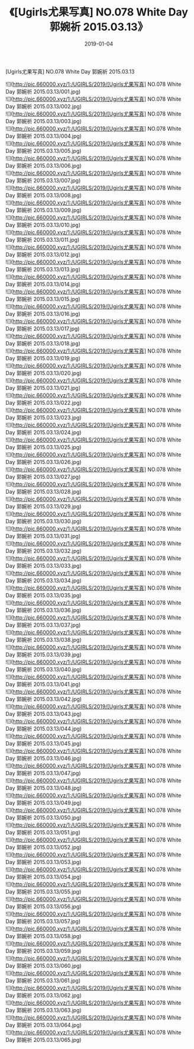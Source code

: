 ﻿---
layout: post
title:  《[Ugirls尤果写真] NO.078 White Day 郭婉祈 2015.03.13》
date:   2019-01-04
img: http://pic.660000.xyz/1:/UGIRLS/2019/[Ugirls尤果写真] NO.078 White Day 郭婉祈 2015.03.13/000.jpg
categories: [美女, 清纯, 唯美]
---

[Ugirls尤果写真] NO.078 White Day 郭婉祈 2015.03.13

 ![](http://pic.660000.xyz/1:/UGIRLS/2019/[Ugirls尤果写真] NO.078 White Day 郭婉祈 2015.03.13/001.jpg) <br>![](http://pic.660000.xyz/1:/UGIRLS/2019/[Ugirls尤果写真] NO.078 White Day 郭婉祈 2015.03.13/002.jpg) <br>![](http://pic.660000.xyz/1:/UGIRLS/2019/[Ugirls尤果写真] NO.078 White Day 郭婉祈 2015.03.13/003.jpg) <br>![](http://pic.660000.xyz/1:/UGIRLS/2019/[Ugirls尤果写真] NO.078 White Day 郭婉祈 2015.03.13/004.jpg) <br>![](http://pic.660000.xyz/1:/UGIRLS/2019/[Ugirls尤果写真] NO.078 White Day 郭婉祈 2015.03.13/005.jpg) <br>![](http://pic.660000.xyz/1:/UGIRLS/2019/[Ugirls尤果写真] NO.078 White Day 郭婉祈 2015.03.13/006.jpg) <br>![](http://pic.660000.xyz/1:/UGIRLS/2019/[Ugirls尤果写真] NO.078 White Day 郭婉祈 2015.03.13/007.jpg) <br>![](http://pic.660000.xyz/1:/UGIRLS/2019/[Ugirls尤果写真] NO.078 White Day 郭婉祈 2015.03.13/008.jpg) <br>![](http://pic.660000.xyz/1:/UGIRLS/2019/[Ugirls尤果写真] NO.078 White Day 郭婉祈 2015.03.13/009.jpg) <br>![](http://pic.660000.xyz/1:/UGIRLS/2019/[Ugirls尤果写真] NO.078 White Day 郭婉祈 2015.03.13/010.jpg) <br>![](http://pic.660000.xyz/1:/UGIRLS/2019/[Ugirls尤果写真] NO.078 White Day 郭婉祈 2015.03.13/011.jpg) <br>![](http://pic.660000.xyz/1:/UGIRLS/2019/[Ugirls尤果写真] NO.078 White Day 郭婉祈 2015.03.13/012.jpg) <br>![](http://pic.660000.xyz/1:/UGIRLS/2019/[Ugirls尤果写真] NO.078 White Day 郭婉祈 2015.03.13/013.jpg) <br>![](http://pic.660000.xyz/1:/UGIRLS/2019/[Ugirls尤果写真] NO.078 White Day 郭婉祈 2015.03.13/014.jpg) <br>![](http://pic.660000.xyz/1:/UGIRLS/2019/[Ugirls尤果写真] NO.078 White Day 郭婉祈 2015.03.13/015.jpg) <br>![](http://pic.660000.xyz/1:/UGIRLS/2019/[Ugirls尤果写真] NO.078 White Day 郭婉祈 2015.03.13/016.jpg) <br>![](http://pic.660000.xyz/1:/UGIRLS/2019/[Ugirls尤果写真] NO.078 White Day 郭婉祈 2015.03.13/017.jpg) <br>![](http://pic.660000.xyz/1:/UGIRLS/2019/[Ugirls尤果写真] NO.078 White Day 郭婉祈 2015.03.13/018.jpg) <br>![](http://pic.660000.xyz/1:/UGIRLS/2019/[Ugirls尤果写真] NO.078 White Day 郭婉祈 2015.03.13/019.jpg) <br>![](http://pic.660000.xyz/1:/UGIRLS/2019/[Ugirls尤果写真] NO.078 White Day 郭婉祈 2015.03.13/020.jpg) <br>![](http://pic.660000.xyz/1:/UGIRLS/2019/[Ugirls尤果写真] NO.078 White Day 郭婉祈 2015.03.13/021.jpg) <br>![](http://pic.660000.xyz/1:/UGIRLS/2019/[Ugirls尤果写真] NO.078 White Day 郭婉祈 2015.03.13/022.jpg) <br>![](http://pic.660000.xyz/1:/UGIRLS/2019/[Ugirls尤果写真] NO.078 White Day 郭婉祈 2015.03.13/023.jpg) <br>![](http://pic.660000.xyz/1:/UGIRLS/2019/[Ugirls尤果写真] NO.078 White Day 郭婉祈 2015.03.13/024.jpg) <br>![](http://pic.660000.xyz/1:/UGIRLS/2019/[Ugirls尤果写真] NO.078 White Day 郭婉祈 2015.03.13/025.jpg) <br>![](http://pic.660000.xyz/1:/UGIRLS/2019/[Ugirls尤果写真] NO.078 White Day 郭婉祈 2015.03.13/026.jpg) <br>![](http://pic.660000.xyz/1:/UGIRLS/2019/[Ugirls尤果写真] NO.078 White Day 郭婉祈 2015.03.13/027.jpg) <br>![](http://pic.660000.xyz/1:/UGIRLS/2019/[Ugirls尤果写真] NO.078 White Day 郭婉祈 2015.03.13/028.jpg) <br>![](http://pic.660000.xyz/1:/UGIRLS/2019/[Ugirls尤果写真] NO.078 White Day 郭婉祈 2015.03.13/029.jpg) <br>![](http://pic.660000.xyz/1:/UGIRLS/2019/[Ugirls尤果写真] NO.078 White Day 郭婉祈 2015.03.13/030.jpg) <br>![](http://pic.660000.xyz/1:/UGIRLS/2019/[Ugirls尤果写真] NO.078 White Day 郭婉祈 2015.03.13/031.jpg) <br>![](http://pic.660000.xyz/1:/UGIRLS/2019/[Ugirls尤果写真] NO.078 White Day 郭婉祈 2015.03.13/032.jpg) <br>![](http://pic.660000.xyz/1:/UGIRLS/2019/[Ugirls尤果写真] NO.078 White Day 郭婉祈 2015.03.13/033.jpg) <br>![](http://pic.660000.xyz/1:/UGIRLS/2019/[Ugirls尤果写真] NO.078 White Day 郭婉祈 2015.03.13/034.jpg) <br>![](http://pic.660000.xyz/1:/UGIRLS/2019/[Ugirls尤果写真] NO.078 White Day 郭婉祈 2015.03.13/035.jpg) <br>![](http://pic.660000.xyz/1:/UGIRLS/2019/[Ugirls尤果写真] NO.078 White Day 郭婉祈 2015.03.13/036.jpg) <br>![](http://pic.660000.xyz/1:/UGIRLS/2019/[Ugirls尤果写真] NO.078 White Day 郭婉祈 2015.03.13/037.jpg) <br>![](http://pic.660000.xyz/1:/UGIRLS/2019/[Ugirls尤果写真] NO.078 White Day 郭婉祈 2015.03.13/038.jpg) <br>![](http://pic.660000.xyz/1:/UGIRLS/2019/[Ugirls尤果写真] NO.078 White Day 郭婉祈 2015.03.13/039.jpg) <br>![](http://pic.660000.xyz/1:/UGIRLS/2019/[Ugirls尤果写真] NO.078 White Day 郭婉祈 2015.03.13/040.jpg) <br>![](http://pic.660000.xyz/1:/UGIRLS/2019/[Ugirls尤果写真] NO.078 White Day 郭婉祈 2015.03.13/041.jpg) <br>![](http://pic.660000.xyz/1:/UGIRLS/2019/[Ugirls尤果写真] NO.078 White Day 郭婉祈 2015.03.13/042.jpg) <br>![](http://pic.660000.xyz/1:/UGIRLS/2019/[Ugirls尤果写真] NO.078 White Day 郭婉祈 2015.03.13/043.jpg) <br>![](http://pic.660000.xyz/1:/UGIRLS/2019/[Ugirls尤果写真] NO.078 White Day 郭婉祈 2015.03.13/044.jpg) <br>![](http://pic.660000.xyz/1:/UGIRLS/2019/[Ugirls尤果写真] NO.078 White Day 郭婉祈 2015.03.13/045.jpg) <br>![](http://pic.660000.xyz/1:/UGIRLS/2019/[Ugirls尤果写真] NO.078 White Day 郭婉祈 2015.03.13/046.jpg) <br>![](http://pic.660000.xyz/1:/UGIRLS/2019/[Ugirls尤果写真] NO.078 White Day 郭婉祈 2015.03.13/047.jpg) <br>![](http://pic.660000.xyz/1:/UGIRLS/2019/[Ugirls尤果写真] NO.078 White Day 郭婉祈 2015.03.13/048.jpg) <br>![](http://pic.660000.xyz/1:/UGIRLS/2019/[Ugirls尤果写真] NO.078 White Day 郭婉祈 2015.03.13/049.jpg) <br>![](http://pic.660000.xyz/1:/UGIRLS/2019/[Ugirls尤果写真] NO.078 White Day 郭婉祈 2015.03.13/050.jpg) <br>![](http://pic.660000.xyz/1:/UGIRLS/2019/[Ugirls尤果写真] NO.078 White Day 郭婉祈 2015.03.13/051.jpg) <br>![](http://pic.660000.xyz/1:/UGIRLS/2019/[Ugirls尤果写真] NO.078 White Day 郭婉祈 2015.03.13/052.jpg) <br>![](http://pic.660000.xyz/1:/UGIRLS/2019/[Ugirls尤果写真] NO.078 White Day 郭婉祈 2015.03.13/053.jpg) <br>![](http://pic.660000.xyz/1:/UGIRLS/2019/[Ugirls尤果写真] NO.078 White Day 郭婉祈 2015.03.13/054.jpg) <br>![](http://pic.660000.xyz/1:/UGIRLS/2019/[Ugirls尤果写真] NO.078 White Day 郭婉祈 2015.03.13/055.jpg) <br>![](http://pic.660000.xyz/1:/UGIRLS/2019/[Ugirls尤果写真] NO.078 White Day 郭婉祈 2015.03.13/056.jpg) <br>![](http://pic.660000.xyz/1:/UGIRLS/2019/[Ugirls尤果写真] NO.078 White Day 郭婉祈 2015.03.13/057.jpg) <br>![](http://pic.660000.xyz/1:/UGIRLS/2019/[Ugirls尤果写真] NO.078 White Day 郭婉祈 2015.03.13/058.jpg) <br>![](http://pic.660000.xyz/1:/UGIRLS/2019/[Ugirls尤果写真] NO.078 White Day 郭婉祈 2015.03.13/059.jpg) <br>![](http://pic.660000.xyz/1:/UGIRLS/2019/[Ugirls尤果写真] NO.078 White Day 郭婉祈 2015.03.13/060.jpg) <br>![](http://pic.660000.xyz/1:/UGIRLS/2019/[Ugirls尤果写真] NO.078 White Day 郭婉祈 2015.03.13/061.jpg) <br>![](http://pic.660000.xyz/1:/UGIRLS/2019/[Ugirls尤果写真] NO.078 White Day 郭婉祈 2015.03.13/062.jpg) <br>![](http://pic.660000.xyz/1:/UGIRLS/2019/[Ugirls尤果写真] NO.078 White Day 郭婉祈 2015.03.13/063.jpg) <br>![](http://pic.660000.xyz/1:/UGIRLS/2019/[Ugirls尤果写真] NO.078 White Day 郭婉祈 2015.03.13/064.jpg) <br>![](http://pic.660000.xyz/1:/UGIRLS/2019/[Ugirls尤果写真] NO.078 White Day 郭婉祈 2015.03.13/065.jpg) <br>